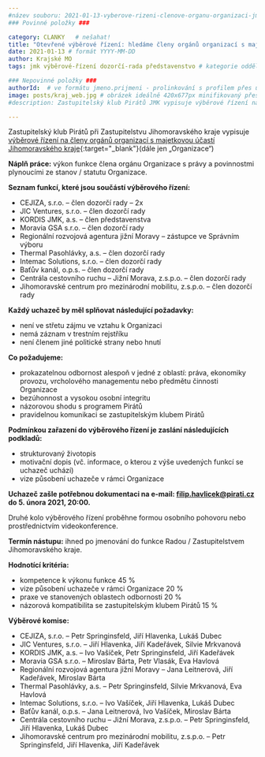 ```yaml
---
#název souboru: 2021-01-13-vyberove-rizeni-clenove-organu-organizaci-jmk.md
### Povinné položky ###

category: CLANKY   # nešahat!
title: "Otevřené výběrové řízení: hledáme členy orgánů organizací s majetkovou účastí JMK"
date: 2021-01-13 # formát YYYY-MM-DD
author: Krajské MO
tags: jmk výběrové-řízení dozorčí-rada představenstvo # kategorie odděleny mezerami, např. volby zemědělství životní-prostředí piráti (viz https://jihomoravsky.pirati.cz/tags/)

### Nepovinné položky ###
authorId:  # ve formátu jmeno.prijmeni - prolinkování s profilem přes uid
image: posts/kraj_web.jpg # obrázek ideálně 420x677px minifikovaný přes https://tinypng.com/
#description: Zastupitelský klub Pirátů JMK vypisuje výběrové řízení na členy orgánů organizací s majetkovou účastí Jihomoravského kraje.

---
```


Zastupitelský klub Pirátů při Zastupitelstvu Jihomoravského kraje vypisuje [výběrové řízení na členy orgánů organizací s majetkovou účastí Jihomoravského kraje](https://forum.pirati.cz/viewtopic.php?f=572&t=55649&sid=6a408375c0afa89d58a182eb63d67544){:target="_blank"}(dále jen „Organizace“)

**Náplň práce:**
výkon funkce člena orgánu Organizace s právy a povinnostmi plynoucími ze stanov / statutu Organizace.

**Seznam funkcí, které jsou součástí výběrového řízení:**
- CEJIZA, s.r.o. – člen dozorčí rady – 2x
- JIC Ventures, s.r.o. – člen dozorčí rady
- KORDIS JMK, a.s. – člen představenstva
- Moravia GSA s.r.o. – člen dozorčí rady
- Regionální rozvojová agentura jižní Moravy – zástupce ve Správním výboru
- Thermal Pasohlávky, a.s. – člen dozorčí rady
- Intemac Solutions, s.r.o. – člen dozorčí rady
- Baťův kanál, o.p.s. – člen dozorčí rady
- Centrála cestovního ruchu – Jižní Morava, z.s.p.o. – člen dozorčí rady
- Jihomoravské centrum pro mezinárodní mobilitu, z.s.p.o. – člen dozorčí rady

**Každý uchazeč by měl splňovat následující požadavky:**
- není ve střetu zájmu ve vztahu k Organizaci
- nemá záznam v trestním rejstříku
- není členem jiné politické strany nebo hnutí

**Co požadujeme:**
- prokazatelnou odbornost alespoň v jedné z oblastí: práva, ekonomiky provozu, vrcholového managementu nebo předmětu činnosti Organizace
- bezúhonnost a vysokou osobní integritu
- názorovou shodu s programem Pirátů
- pravidelnou komunikaci se zastupitelským klubem Pirátů

**Podmínkou zařazení do výběrového řízení je zaslání následujících podkladů:**
- strukturovaný životopis
- motivační dopis (vč. informace, o kterou z výše uvedených funkcí se uchazeč uchází)
- vize působení uchazeče v rámci Organizace

**Uchazeč zašle potřebnou dokumentaci na e-mail: filip.havlicek@pirati.cz do 5. února 2021, 20:00.**

Druhé kolo výběrového řízení proběhne formou osobního pohovoru nebo prostřednictvím videokonference.

**Termín nástupu:**
ihned po jmenování do funkce Radou / Zastupitelstvem Jihomoravského kraje.

**Hodnotící kritéria:**
- kompetence k výkonu funkce 45 %
- vize působení uchazeče v rámci Organizace 20 %
- praxe ve stanovených oblastech odbornosti 20 %
- názorová kompatibilita se zastupitelským klubem Pirátů 15 %

**Výběrové komise:**
- CEJIZA, s.r.o. – Petr Springinsfeld, Jiří Hlavenka, Lukáš Dubec
- JIC Ventures, s.r.o. – Jiří Hlavenka, Jiří Kadeřávek, Silvie Mrkvanová
- KORDIS JMK, a.s. – Ivo Vašíček, Petr Springinsfeld, Jiří Kadeřávek
- Moravia GSA s.r.o. – Miroslav Bárta, Petr Vlasák, Eva Havlová
- Regionální rozvojová agentura jižní Moravy – Jana Leitnerová, Jiří Kadeřávek, Miroslav Bárta
- Thermal Pasohlávky, a.s. – Petr Springinsfeld, Silvie Mrkvanová, Eva Havlová
- Intemac Solutions, s.r.o. – Ivo Vašíček, Jiří Hlavenka, Lukáš Dubec
- Baťův kanál, o.p.s. – Jana Leitnerová, Ivo Vašíček, Miroslav Bárta
- Centrála cestovního ruchu – Jižní Morava, z.s.p.o. – Petr Springinsfeld, Jiří Hlavenka, Lukáš Dubec
- Jihomoravské centrum pro mezinárodní mobilitu, z.s.p.o. – Petr Springinsfeld, Jiří Hlavenka, Jiří Kadeřávek
